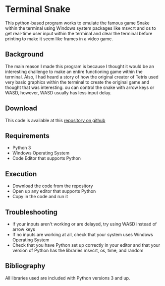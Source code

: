# Terminal Snake

This python-based program works to emulate the famous game Snake within the terminal using Windows system packages like msvcrt and os to get real-time user input within the terminal and clear the terminal before printing to make it seem like frames in a video game.

## Background
The main reason I made this program is because I thought it would be an interesting challenge to make an entire functioning game within the terminal. Also, I had heard a story of how the original creator of Tetris used very basic graphics within the terminal to create the original game and thought that was interesting. ou can control the snake with arrow keys or WASD, however, WASD usually has less input delay.

## Download
This code is available at this [repository on github](https://github.com/Samrocks58/CSP-Project)

## Requirements
* Python 3
* Windows Operating System
* Code Editor that supports Python

## Execution
* Download the code from the repository
* Open up any editor that supports Python
* Copy in the code and run it

## Troubleshooting
* If your inputs aren't working or are delayed, try using WASD instead of arrow keys
* If no inputs are working at all, check that your system uses Windows Operating System
* Check that you have Python set up correctly in your editor and that your version of Python has the libraries msvcrt, os, time, and random

## Bibliography
All libraries used are included with Python versions 3 and up.
